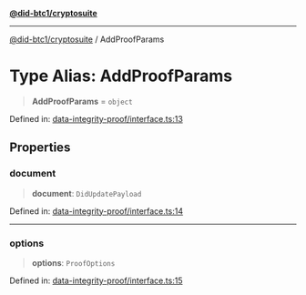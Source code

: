 [**@did-btc1/cryptosuite**](../README.md)

***

[@did-btc1/cryptosuite](../globals.md) / AddProofParams

# Type Alias: AddProofParams

> **AddProofParams** = `object`

Defined in: [data-integrity-proof/interface.ts:13](https://github.com/dcdpr/did-btc1-js/blob/4ab6f9915d95beed9bc633644c9db1539395f512/packages/cryptosuite/src/data-integrity-proof/interface.ts#L13)

## Properties

### document

> **document**: `DidUpdatePayload`

Defined in: [data-integrity-proof/interface.ts:14](https://github.com/dcdpr/did-btc1-js/blob/4ab6f9915d95beed9bc633644c9db1539395f512/packages/cryptosuite/src/data-integrity-proof/interface.ts#L14)

***

### options

> **options**: `ProofOptions`

Defined in: [data-integrity-proof/interface.ts:15](https://github.com/dcdpr/did-btc1-js/blob/4ab6f9915d95beed9bc633644c9db1539395f512/packages/cryptosuite/src/data-integrity-proof/interface.ts#L15)
